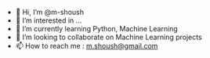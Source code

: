 - 👋 Hi, I’m @m-shoush
- 👀 I’m interested in ...
- 🌱 I’m currently learning Python, Machine Learning
- 💞️ I’m looking to collaborate on Machine Learning projects
- 📫 How to reach me : m.shoush@gmail.com

<!---
m-shoush/m-shoush is a ✨ special ✨ repository because its `README.md` (this file) appears on your GitHub profile.
You can click the Preview link to take a look at your changes.
--->
